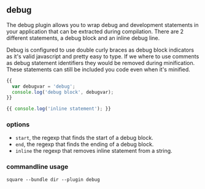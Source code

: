## debug

The debug plugin allows you to wrap debug and development statements in your
application that can be extracted during compilation. There are 2 different
statements, a debug block and an inline debug line.

Debug is configured to use double curly braces as debug block indicators as it's
valid javascript and pretty easy to type. If we where to use comments as debug
statement identifiers they would be removed during minification. These
statements can still be included you code even when it's minified.

```javascript
{{
  var debugvar = 'debug';
  console.log('debug block', debugvar);
}}

{{ console.log('inline statement'); }}
```

### options

- `start`, the regexp that finds the start of a debug block.
- `end`, the regexp that finds the ending of a debug block.
- `inline` the regexp that removes inline statement from a string.

### commandline usage

```
square --bundle dir --plugin debug
```

